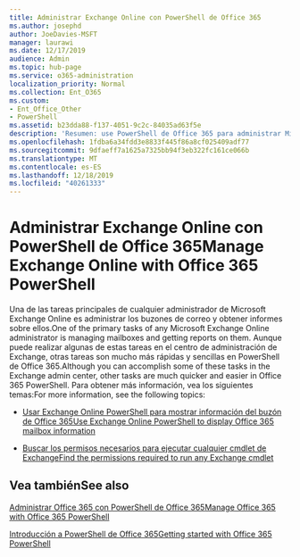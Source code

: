 ```yaml
---
title: Administrar Exchange Online con PowerShell de Office 365
ms.author: josephd
author: JoeDavies-MSFT
manager: laurawi
ms.date: 12/17/2019
audience: Admin
ms.topic: hub-page
ms.service: o365-administration
localization_priority: Normal
ms.collection: Ent_O365
ms.custom:
- Ent_Office_Other
- PowerShell
ms.assetid: b23dda88-f137-4051-9c2c-84035ad63f5e
description: 'Resumen: use PowerShell de Office 365 para administrar Microsoft Exchange Online, incluida la configuración de buzón de correo que se muestra y los informes avanzados.'
ms.openlocfilehash: 1fdba6a34fdd3e8833f445f86a8cf025409adf77
ms.sourcegitcommit: 9dfaeff7a1625a7325bb94f3eb322fc161ce066b
ms.translationtype: MT
ms.contentlocale: es-ES
ms.lasthandoff: 12/18/2019
ms.locfileid: "40261333"
---
```

# <a name="manage-exchange-online-with-office-365-powershell"></a><span data-ttu-id="e1b85-103">Administrar Exchange Online con PowerShell de Office 365</span><span class="sxs-lookup"><span data-stu-id="e1b85-103">Manage Exchange Online with Office 365 PowerShell</span></span>

<span data-ttu-id="e1b85-104">Una de las tareas principales de cualquier administrador de Microsoft Exchange Online es administrar los buzones de correo y obtener informes sobre ellos.</span><span class="sxs-lookup"><span data-stu-id="e1b85-104">One of the primary tasks of any Microsoft Exchange Online administrator is managing mailboxes and getting reports on them.</span></span> <span data-ttu-id="e1b85-105">Aunque puede realizar algunas de estas tareas en el centro de administración de Exchange, otras tareas son mucho más rápidas y sencillas en PowerShell de Office 365.</span><span class="sxs-lookup"><span data-stu-id="e1b85-105">Although you can accomplish some of these tasks in the Exchange admin center, other tasks are much quicker and easier in Office 365 PowerShell.</span></span> <span data-ttu-id="e1b85-106">Para obtener más información, vea los siguientes temas:</span><span class="sxs-lookup"><span data-stu-id="e1b85-106">For more information, see the following topics:</span></span>
  
- [<span data-ttu-id="e1b85-107">Usar Exchange Online PowerShell para mostrar información del buzón de Office 365</span><span class="sxs-lookup"><span data-stu-id="e1b85-107">Use Exchange Online PowerShell to display Office 365 mailbox information</span></span>](https://docs.microsoft.com/exchange/recipients-in-exchange-online/manage-user-mailboxes/use-powershell-to-display-mailbox-information)
    
- [<span data-ttu-id="e1b85-108">Buscar los permisos necesarios para ejecutar cualquier cmdlet de Exchange</span><span class="sxs-lookup"><span data-stu-id="e1b85-108">Find the permissions required to run any Exchange cmdlet</span></span>](https://docs.microsoft.com/powershell/exchange/exchange-server/find-exchange-cmdlet-permissions)
    
## <a name="see-also"></a><span data-ttu-id="e1b85-109">Vea también</span><span class="sxs-lookup"><span data-stu-id="e1b85-109">See also</span></span>

[<span data-ttu-id="e1b85-110">Administrar Office 365 con PowerShell de Office 365</span><span class="sxs-lookup"><span data-stu-id="e1b85-110">Manage Office 365 with Office 365 PowerShell</span></span>](manage-office-365-with-office-365-powershell.md)
  
[<span data-ttu-id="e1b85-111">Introducción a PowerShell de Office 365</span><span class="sxs-lookup"><span data-stu-id="e1b85-111">Getting started with Office 365 PowerShell</span></span>](getting-started-with-office-365-powershell.md)

